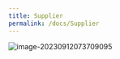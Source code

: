 ```yaml
---
title: Supplier
permalink: /docs/Supplier
---
```




![image-20230912073709095](D:\epimonosGit\epimonoserpsolutions.github.io\_docs\Images\Supplier-1.png)
